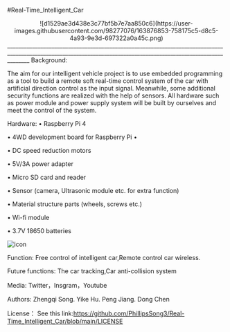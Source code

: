 #Real-Time_Intelligent_Car

<div align=center>
![d1529ae3d438e3c77bf5b7e7aa850c6](https://user-images.githubusercontent.com/98277076/163876853-758175c5-d8c5-4a93-9e3d-697322a0a45c.png)
</div>
____________________________________________________________________________________________________________________________________________________________________
Background:

The aim for our intelligent vehicle project is to use embedded programming as a tool to build a remote soft real-time control system of the car with artificial direction control as the input signal. Meanwhile, some additional security functions are realized with the help of sensors. All hardware such as power module and power supply system will be built by ourselves and meet the control of the system.

Hardware:
• Raspberry Pi 4
 
• 4WD development board
  for Raspberry Pi •
 
• DC speed reduction motors
 
• 5V/3A power adapter
 
• Micro SD card and reader
 
• Sensor (camera, Ultrasonic module etc. for extra function)
 
• Material structure parts
(wheels, screws etc.)
 
• Wi-fi module
 
• 3.7V 18650 batteries

![icon](https://user-images.githubusercontent.com/98277076/163877536-eb2aadd7-b056-4b93-99f8-763798f6879a.png)


Function:
Free control of intelligent car,Remote control car wireless.

Future functions:
The car tracking,Car anti-collision system

Media:
Twitter，Insgram，Youtube

Authors:
Zhengqi Song.  Yike Hu.  Peng Jiang.   Dong Chen

License：
See this link:https://github.com/PhillipsSong3/Real-Time_Intelligent_Car/blob/main/LICENSE

